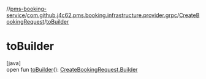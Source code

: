 //[pms-booking-service](../../../index.md)/[com.github.j4c62.pms.booking.infrastructure.provider.grpc](../index.md)/[CreateBookingRequest](index.md)/[toBuilder](to-builder.md)

# toBuilder

[java]\
open fun [toBuilder](to-builder.md)(): [CreateBookingRequest.Builder](-builder/index.md)